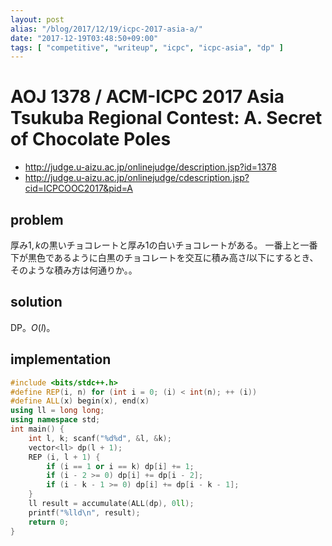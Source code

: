 ```yaml
---
layout: post
alias: "/blog/2017/12/19/icpc-2017-asia-a/"
date: "2017-12-19T03:48:50+09:00"
tags: [ "competitive", "writeup", "icpc", "icpc-asia", "dp" ]
---
```


# AOJ 1378 / ACM-ICPC 2017 Asia Tsukuba Regional Contest: A. Secret of Chocolate Poles

-   <http://judge.u-aizu.ac.jp/onlinejudge/description.jsp?id=1378>
-   <http://judge.u-aizu.ac.jp/onlinejudge/cdescription.jsp?cid=ICPCOOC2017&pid=A>

## problem

厚み$1, k$の黒いチョコレートと厚み$1$の白いチョコレートがある。
一番上と一番下が黒色であるように白黒のチョコレートを交互に積み高さ$l$以下にするとき、そのような積み方は何通りか。。

## solution

DP。$O(l)$。

## implementation

``` c++
#include <bits/stdc++.h>
#define REP(i, n) for (int i = 0; (i) < int(n); ++ (i))
#define ALL(x) begin(x), end(x)
using ll = long long;
using namespace std;
int main() {
    int l, k; scanf("%d%d", &l, &k);
    vector<ll> dp(l + 1);
    REP (i, l + 1) {
        if (i == 1 or i == k) dp[i] += 1;
        if (i - 2 >= 0) dp[i] += dp[i - 2];
        if (i - k - 1 >= 0) dp[i] += dp[i - k - 1];
    }
    ll result = accumulate(ALL(dp), 0ll);
    printf("%lld\n", result);
    return 0;
}
```
